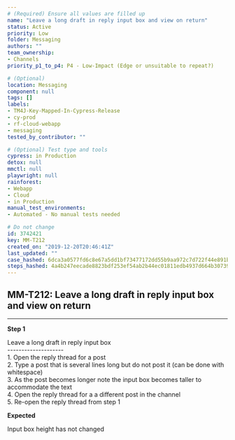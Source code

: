 ```yaml
---
# (Required) Ensure all values are filled up
name: "Leave a long draft in reply input box and view on return"
status: Active
priority: Low
folder: Messaging
authors: ""
team_ownership: 
- Channels
priority_p1_to_p4: P4 - Low-Impact (Edge or unsuitable to repeat?)

# (Optional)
location: Messaging
component: null
tags: []
labels: 
- TM4J-Key-Mapped-In-Cypress-Release
- cy-prod
- rf-cloud-webapp
- messaging
tested_by_contributor: ""

# (Optional) Test type and tools
cypress: in Production
detox: null
mmctl: null
playwright: null
rainforest: 
- Webapp
- Cloud
- in Production
manual_test_environments: 
- Automated - No manual tests needed

# Do not change
id: 3742421
key: MM-T212
created_on: "2019-12-20T20:46:41Z"
last_updated: ""
case_hashed: 6dca3a0577fd6c8e67a5dd1bf73477172dd55b9aa972c7d722f44e891b1670cef7c25f5f65893a9c3683b91ea2f2f0ac
steps_hashed: 4a4b247eecade8823bdf253ef54ab2b44ec01811edb4937d664b3073995c65a353c8026604df726147773c908b653bfd
---
```


<!-- (Auto-generated) Based on frontmatter's "key" and "name" -->

## MM-T212: Leave a long draft in reply input box and view on return

---

**Step 1**

Leave a long draft in reply input box\
\--------------------\
1\. Open the reply thread for a post\
2\. Type a post that is several lines long but do not post it (can be done with whitespace)\
3\. As the post becomes longer note the input box becomes taller to accommodate the text\
4\. Open the reply thread for a a different post in the channel\
5\. Re-open the reply thread from step 1

**Expected**

Input box height has not changed
